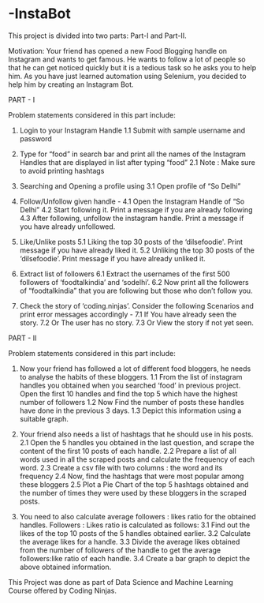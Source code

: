 # -InstaBot

This project is divided into two parts: Part-I and Part-II.

Motivation: Your friend has opened a new Food Blogging handle on Instagram and wants to get famous. He wants to follow a lot of people so that he can get noticed quickly but it is a tedious task so he asks you to help him. As you have just learned automation using Selenium, you decided to help him by creating an Instagram Bot.

PART - I

Problem statements considered in this part include:

1. Login to your Instagram Handle
1.1 Submit with sample username and password

2. Type for “food” in search bar and print all the names of the Instagram Handles that are displayed in list after typing “food”
2.1 Note : Make sure to avoid printing hashtags

3. Searching and Opening a profile using 
3.1 Open profile of “So Delhi” 

4. Follow/Unfollow given handle - 
4.1 Open the Instagram Handle of “So Delhi”
4.2 Start following it. Print a message if you are already following
4.3 After following, unfollow the instagram handle. Print a message if you have already unfollowed.

5. Like/Unlike posts
5.1 Liking the top 30 posts of the ‘dilsefoodie'. Print message if you have already liked it.
5.2 Unliking the top 30 posts of the ‘dilsefoodie’. Print message if you have already unliked it.

6. Extract list of followers
6.1 Extract the usernames of the first 500 followers of ‘foodtalkindia’ and ‘sodelhi’.
6.2 Now print all the followers of “foodtalkindia” that you are following but those who don’t follow you.

7. Check the story of ‘coding.ninjas’. Consider the following Scenarios and print error messages accordingly -
7.1 If You have already seen the story.
7.2 Or The user has no story.
7.3 Or View the story if not yet seen.

PART - II

Problem statements considered in this part include:

1. Now your friend has followed a lot of different food bloggers, he needs to analyse the habits of these bloggers.
1.1 From the list of instagram handles you obtained when you searched ‘food’ in previous project. Open the first 10 handles and find the top 5 which have the highest number of followers
1.2 Now Find the number of posts these handles have done in the previous 3 days.
1.3 Depict this information using a suitable graph.


2. Your friend also needs a list of hashtags that he should use in his posts.
2.1 Open the 5 handles you obtained in the last question, and scrape the content of the first 10 posts of each handle.
2.2 Prepare a list of all words used in all the scraped posts and calculate the frequency of each word.
2.3 Create a csv file with two columns : the word and its frequency
2.4 Now, find the hashtags that were most popular among these bloggers
2.5 Plot a Pie Chart of the top 5 hashtags obtained and the number of times they were used by these bloggers in the scraped posts.


3. You need to also calculate average followers : likes ratio for the obtained handles.
Followers : Likes ratio is calculated as follows:
3.1 Find out the likes of the top 10 posts of the 5 handles obtained earlier.
3.2 Calculate the average likes for a handle.
3.3 Divide the average likes obtained from the number of followers of the handle to get the average followers:like ratio of each handle.
3.4 Create a bar graph to depict the above obtained information.

This Project was done as part of Data Science and Machine Learning Course offered by Coding Ninjas. 
